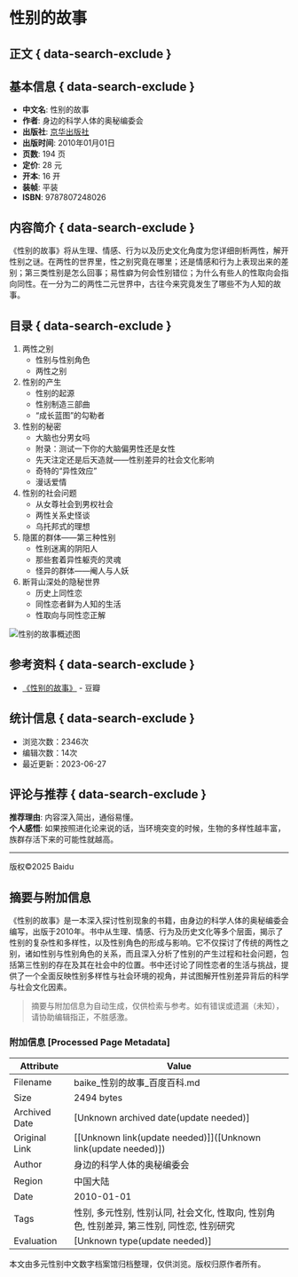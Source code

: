 # 性别的故事

## 正文 { data-search-exclude }


## 基本信息 { data-search-exclude }

- **中文名**: 性别的故事
- **作者**: 身边的科学人体的奥秘编委会
- **出版社**: [京华出版社](https://baike.baidu.com/item/%E4%BA%AC%E5%8D%8E%E5%87%BA%E7%89%88%E7%A4%BE/4173150?fromModule=lemma_inlink)
- **出版时间**: 2010年01月01日
- **页数**: 194 页
- **定价**: 28 元
- **开本**: 16 开
- **装帧**: 平装
- **ISBN**: 9787807248026

## 内容简介 { data-search-exclude }

《性别的故事》将从生理、情感、行为以及历史文化角度为您详细剖析两性，解开性别之谜。在两性的世界里，性之别究竟在哪里；还是情感和行为上表现出来的差别；第三类性别是怎么回事；易性癖为何会性别错位；为什么有些人的性取向会指向同性。在一分为二的两性二元世界中，古往今来究竟发生了哪些不为人知的故事。

## 目录 { data-search-exclude }

1. 两性之别
   - 性别与性别角色
   - 两性之别
2. 性别的产生
   - 性别的起源
   - 性别制造三部曲
   - “成长蓝图”的勾勒者
3. 性别的秘密
   - 大脑也分男女吗
   - 附录：测试一下你的大脑偏男性还是女性
   - 先天注定还是后天造就——性别差异的社会文化影响
   - 奇特的“异性效应”
   - 漫话爱情
4. 性别的社会问题
   - 从女尊社会到男权社会
   - 两性关系史怪谈
   - 乌托邦式的理想
5. 隐匿的群体——第三种性别
   - 性别迷离的阴阳人
   - 那些套着异性躯壳的灵魂
   - 怪异的群体——阉人与人妖
6. 断背山深处的隐秘世界
   - 历史上同性恋
   - 同性恋者鲜为人知的生活
   - 性取向与同性恋正解

![性别的故事概述图](https://bkimg.cdn.bcebos.com/pic/3801213fb80e7becab35b6b02f2eb9389a506bf0?x-bce-process=image/format,f_auto/quality,Q_70/resize,m_lfit,limit_1,w_536)

## 参考资料 { data-search-exclude }

- [《性别的故事》](https://book.douban.com/subject/533aYdO6cr3_z3kATKKIz6j0NCaXM92ku7PXAONzzqIPmGapB4zqVYN85Ngq_PZpWgjEvddxddQfk-u-FU9G7_QUdOUq) - 豆瓣

## 统计信息 { data-search-exclude }

- 浏览次数：2346次
- 编辑次数：14次
- 最近更新：2023-06-27

## 评论与推荐 { data-search-exclude }

**推荐理由**: 内容深入简出，通俗易懂。  
**个人感悟**: 如果按照进化论来说的话，当环境突变的时候，生物的多样性越丰富，族群存活下来的可能性就越高。

--- 
版权©2025 Baidu 

<!-- tcd_original_link https://baike.baidu.com/item/%E6%80%A7%E5%88%AB%E7%9A%84%E6%95%85%E4%BA%8B/9116904 -->


## 摘要与附加信息

<!-- tcd_abstract -->
《性别的故事》是一本深入探讨性别现象的书籍，由身边的科学人体的奥秘编委会编写，出版于2010年。书中从生理、情感、行为及历史文化等多个层面，揭示了性别的复杂性和多样性，以及性别角色的形成与影响。它不仅探讨了传统的两性之别，诸如性别与性别角色的关系，而且深入分析了性别的产生过程和社会问题，包括第三性别的存在及其在社会中的位置。书中还讨论了同性恋者的生活与挑战，提供了一个全面反映性别多样性与社会环境的视角，并试图解开性别差异背后的科学与社会文化因素。
<!-- tcd_abstract_end -->

> 摘要与附加信息为自动生成，仅供检索与参考。如有错误或遗漏（未知），请协助编辑指正，不胜感激。

### 附加信息 [Processed Page Metadata]

| Attribute       | Value                                  |
|-----------------|----------------------------------------|
| Filename        | baike_性别的故事_百度百科.md                             |
| Size            | 2494 bytes                           |
| Archived Date   | [Unknown archived date(update needed)]                             |
| Original Link   | [[Unknown link(update needed)]]([Unknown link(update needed)])                       |
| Author          | 身边的科学人体的奥秘编委会                               |
| Region          | 中国大陆                               |
| Date            | 2010-01-01                                 |
| Tags            | 性别, 多元性别, 性别认同, 社会文化, 性取向, 性别角色, 性别差异, 第三性别, 同性恋, 性别研究                                 |
| Evaluation            | [Unknown type(update needed)]                                 |
<!-- tcd_table_end -->

本文由多元性别中文数字档案馆归档整理，仅供浏览。版权归原作者所有。
